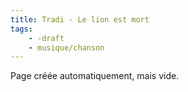 ```yaml
---
title: Tradi - Le lion est mort
tags:
    - -draft
    - musique/chanson
---
```


Page créée automatiquement, mais vide.

